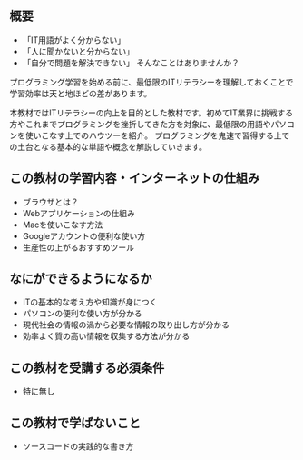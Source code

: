 ## 概要
- 「IT用語がよく分からない」
- 「人に聞かないと分からない」
- 「自分で問題を解決できない」
そんなことはありませんか？

プログラミング学習を始める前に、最低限のITリテラシーを理解しておくことで学習効率は天と地ほどの差があります。

本教材ではITリテラシーの向上を目的とした教材です。初めてIT業界に挑戦する方やこれまでプログラミングを挫折してきた方を対象に、最低限の用語やパソコンを使いこなす上でのハウツーを紹介。
プログラミングを鬼速で習得する上での土台となる基本的な単語や概念を解説していきます。

## この教材の学習内容・インターネットの仕組み
- ブラウザとは？
- Webアプリケーションの仕組み
- Macを使いこなす方法
- Googleアカウントの便利な使い方
- 生産性の上がるおすすめツール

## なにができるようになるか
- ITの基本的な考え方や知識が身につく
- パソコンの便利な使い方が分かる
- 現代社会の情報の渦から必要な情報の取り出し方が分かる
- 効率よく質の高い情報を収集する方法が分かる

## この教材を受講する必須条件
 - 特に無し

## この教材で学ばないこと
- ソースコードの実践的な書き方
